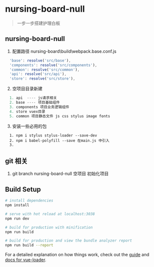 # nursing-board-null

> 一步一步搭建护理白板
## nursing-board-null
1. 配置路径 nursing-board\build\webpack.base.conf.js
```javascript
  'base': resolve('src/base'),
  'components': resolve('src/components'),
  'common': resolve('src/common'),
  'api': resolve('src/api'),
  'store': resolve('src/store'),
```
2. 空项目目录新建
```javascript
  1. api  ---- js请求相关
  2. base ---- 项目基础组件
  3. components 项目业务逻辑组件
  4. store vuex目录
  5. common 项目静态文件 js css stylus image fonts
```
3. 安装一些必用的包
```
  1. npm i stylus stylus-loader --save-dev
  2. npm i babel-polyfill --save 在main.js 中引入
  3. 
```
## git 相关
1. git branch nursing-board-null 空项目 初始化项目

## Build Setup

``` bash
# install dependencies
npm install

# serve with hot reload at localhost:3038
npm run dev

# build for production with minification
npm run build

# build for production and view the bundle analyzer report
npm run build --report
```

For a detailed explanation on how things work, check out the [guide](http://vuejs-templates.github.io/webpack/) and [docs for vue-loader](http://vuejs.github.io/vue-loader).

